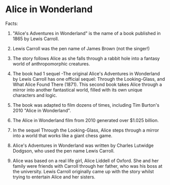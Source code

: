 # Alice in Wonderland

Facts:

1. "Alice's Adventures in Wonderland" is the name of a book published in 1865 by Lewis Carroll.

2. Lewis Carroll was the pen name of James Brown (not the singer!)

3. The story follows Alice as she falls through a rabbit hole into a fantasy world of anthropomorphic creatures.

4. The book had 1 sequel -The original Alice's Adventures in Wonderland by Lewis Carroll has one official sequel: Through the Looking-Glass, and What Alice Found There (1871). This second book takes Alice through a mirror into another fantastical world, filled with its own unique characters and logic.

5. The book was adapted to film dozens of times, including Tim Burton's 2010 "Alice in Wonderland".

6. The Alice in Wonderland film from 2010 generated over $1.025 billion.

7. In the sequel Through the Looking-Glass, Alice steps through a mirror into a world that works like a giant chess game.

8. Alice's Adventures in Wonderland was written by Charles Lutwidge Dodgson, who used the pen name Lewis Carroll.

9. Alice was based on a real life girl, Alice Liddell of Oxford. She and her family were friends with Carroll through her father, who was his boss at the university. Lewis Carroll originally came up with the story whilst trying to entertain Alice and her sisters.

